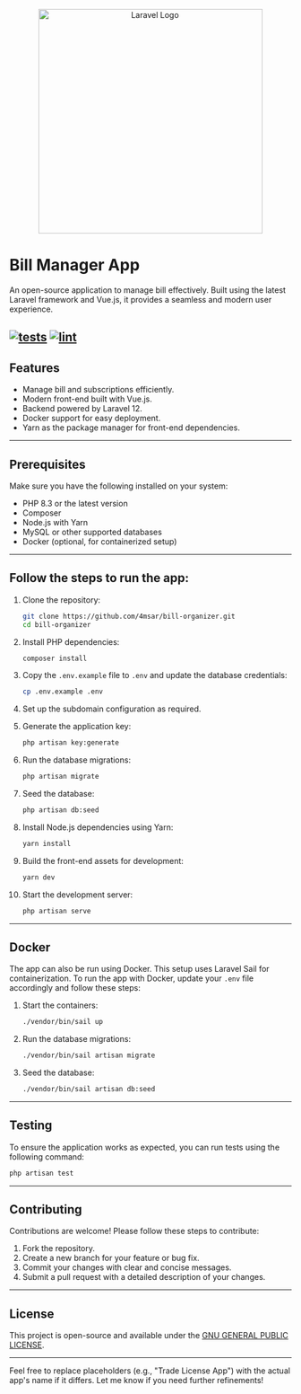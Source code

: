 <p align="center"><a href="https://laravel.com" target="_blank"><img src="https://raw.githubusercontent.com/laravel/art/master/logo-lockup/5%20SVG/2%20CMYK/1%20Full%20Color/laravel-logolockup-cmyk-red.svg" width="400" alt="Laravel Logo"></a></p>

# Bill Manager App

An open-source application to manage bill effectively. Built using the latest Laravel framework and Vue.js, it provides a seamless and modern user experience.


[![tests](https://github.com/4msar/bill-organizer/actions/workflows/tests.yml/badge.svg)](https://github.com/4msar/bill-organizer/actions/workflows/tests.yml)
[![lint](https://github.com/4msar/bill-organizer/actions/workflows/lint.yml/badge.svg)](https://github.com/4msar/bill-organizer/actions/workflows/lint.yml)
---

## Features

- Manage bill and subscriptions efficiently.
- Modern front-end built with Vue.js.
- Backend powered by Laravel 12.
- Docker support for easy deployment.
- Yarn as the package manager for front-end dependencies.

---

## Prerequisites

Make sure you have the following installed on your system:

- PHP 8.3 or the latest version
- Composer
- Node.js with Yarn
- MySQL or other supported databases
- Docker (optional, for containerized setup)

---

## Follow the steps to run the app:

1. Clone the repository:
   ```bash
   git clone https://github.com/4msar/bill-organizer.git
   cd bill-organizer
   ```

2. Install PHP dependencies:
   ```bash
   composer install
   ```

3. Copy the `.env.example` file to `.env` and update the database credentials:
   ```bash
   cp .env.example .env
   ```

4. Set up the subdomain configuration as required.

5. Generate the application key:
   ```bash
   php artisan key:generate
   ```

6. Run the database migrations:
   ```bash
   php artisan migrate
   ```

7. Seed the database:
   ```bash
   php artisan db:seed
   ```

8. Install Node.js dependencies using Yarn:
   ```bash
   yarn install
   ```

9. Build the front-end assets for development:
   ```bash
   yarn dev
   ```

10. Start the development server:
    ```bash
    php artisan serve
    ```

---

## Docker

The app can also be run using Docker. This setup uses Laravel Sail for containerization. To run the app with Docker, update your `.env` file accordingly and follow these steps:

1. Start the containers:
   ```bash
   ./vendor/bin/sail up
   ```

2. Run the database migrations:
   ```bash
   ./vendor/bin/sail artisan migrate
   ```

3. Seed the database:
   ```bash
   ./vendor/bin/sail artisan db:seed
   ```

---

## Testing

To ensure the application works as expected, you can run tests using the following command:

```bash
php artisan test
```

---

## Contributing

Contributions are welcome! Please follow these steps to contribute:

1. Fork the repository.
2. Create a new branch for your feature or bug fix.
3. Commit your changes with clear and concise messages.
4. Submit a pull request with a detailed description of your changes.

---

## License

This project is open-source and available under the [GNU GENERAL PUBLIC LICENSE](LICENSE).

---

Feel free to replace placeholders (e.g., "Trade License App") with the actual app's name if it differs. Let me know if you need further refinements!
